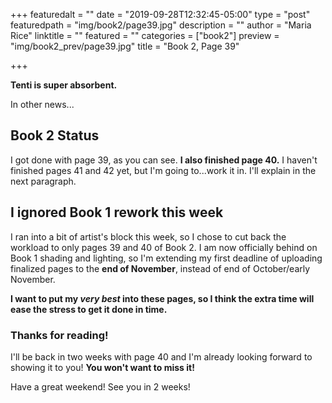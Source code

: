 +++
featuredalt = ""
date = "2019-09-28T12:32:45-05:00"
type = "post"
featuredpath = "img/book2/page39.jpg"
description = ""
author = "Maria Rice"
linktitle = ""
featured = ""
categories = ["book2"]
preview = "img/book2_prev/page39.jpg"
title = "Book 2, Page 39"

+++

**Tenti is super absorbent.**

In other news...

## Book 2 Status

I got done with page 39, as you can see. 
**I also finished page 40.** 
I haven't finished pages 41 and 42 yet, but I'm going to...work it in. 
I'll explain in the next paragraph. 

## I ignored Book 1 rework this week

I ran into a bit of artist's block this week, so I chose to cut back the workload to only pages 39 and 40 of Book 2. 
I am now officially behind on Book 1 shading and lighting, so I'm extending my first deadline of uploading finalized pages to the **end of November**, instead of end of October/early November. 

**I want to put my _very best_ into these pages, so I think the extra time will ease the stress to get it done in time.**

### Thanks for reading! 

I'll be back in two weeks with page 40 and I'm already looking forward to showing it to you! **You won't want to miss it!** 

Have a great weekend! See you in 2 weeks!
